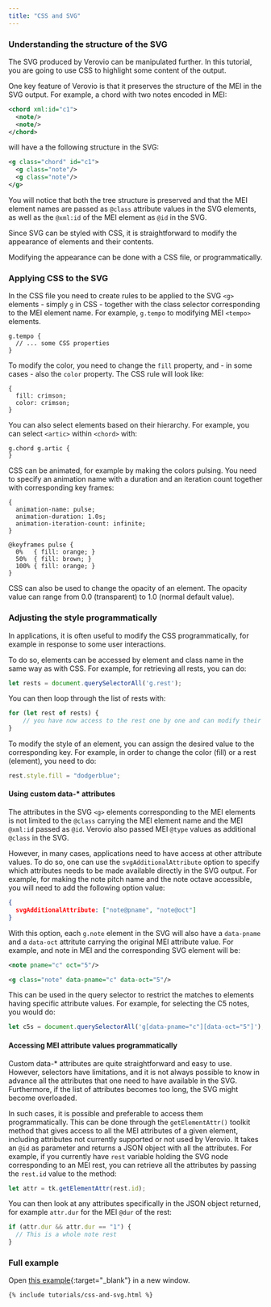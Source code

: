 ```yaml
---
title: "CSS and SVG"
---
```


### Understanding the structure of the SVG

The SVG produced by Verovio can be manipulated further. In this tutorial, you are going to use CSS to highlight some content of the output.

One key feature of Verovio is that it preserves the structure of the MEI in the SVG output. For example, a chord with two notes encoded in MEI:

```xml
<chord xml:id="c1">
  <note/>
  <note/>
</chord>
```

will have a the following structure in the SVG:

```xml
<g class="chord" id="c1">
  <g class="note"/>
  <g class="note"/>
</g>
```

You will notice that both the tree structure is preserved and that the MEI element names are passed as `@class` attribute values in the SVG elements, as well as the `@xml:id` of the MEI element as `@id` in the SVG.

Since SVG can be styled with CSS, it is straightforward to modify the appearance of elements and their contents.

Modifying the appearance can be done with a CSS file, or programmatically.

### Applying CSS to the SVG

In the CSS file you need to create rules to be applied to the SVG `<g>` elements - simply `g` in CSS - together with the class selector corresponding to the MEI element name. For example, `g.tempo` to modifying MEI `<tempo>` elements.

```
g.tempo {
  // ... some CSS properties
}
```

To modify the color, you need to change the `fill` property, and - in some cases - also the `color` property. The CSS rule will look like:

```
{
  fill: crimson;
  color: crimson;
}
```

You can also select elements based on their hierarchy. For example, you can select `<artic>` within `<chord>` with:

```
g.chord g.artic {
}
```

CSS can be animated, for example by making the colors pulsing. You need to specify an animation name with a duration and an iteration count together with corresponding key frames:

```
{
  animation-name: pulse;
  animation-duration: 1.0s;
  animation-iteration-count: infinite;
}

@keyframes pulse {
  0%   { fill: orange; }
  50%  { fill: brown; }
  100% { fill: orange; }
}
```

CSS can also be used to change the opacity of an element. The opacity value can range from 0.0 (transparent) to 1.0 (normal default value).

### Adjusting the style programmatically

In applications, it is often useful to modify the CSS programmatically, for example in response to some user interactions.

To do so, elements can be accessed by element and class name in the same way as with CSS. For example, for retrieving all rests, you can do:

```js
let rests = document.querySelectorAll('g.rest');
```

You can then loop through the list of rests with:

```js
for (let rest of rests) {
    // you have now access to the rest one by one and can modify their style
}
```

To modify the style of an element, you can assign the desired value to the corresponding key. For example, in order to change the color (fill) or a rest (element), you need to do:

```js
rest.style.fill = "dodgerblue";
```

#### Using custom data-* attributes

The attributes in the SVG `<g>` elements corresponding to the MEI elements is not limited to the `@class` carrying the MEI element name and the MEI `@xml:id` passed as `@id`. Verovio also passed MEI `@type` values as additional `@class` in the SVG.

However, in many cases, applications need to have access at other attribute values. To do so, one can use the `svgAdditionalAttribute` option to specify which attributes needs to be made available directly in the SVG output. For example, for making the note pitch name and the note octave accessible, you will need to add the following option value:

```json
{
  svgAdditionalAttribute: ["note@pname", "note@oct"]
}
```

With this option, each `g.note` element in the SVG will also have a `data-pname` and a `data-oct` attritute carrying the original MEI attribute value. For example, and note in MEI and the corresponding SVG element will be:

```xml
<note pname="c" oct="5"/>
```

```xml
<g class="note" data-pname="c" data-oct="5"/>
```

This can be used in the query selector to restrict the matches to elements having specific attribute values. For example, for selecting the C5 notes, you would do:

```js
let c5s = document.querySelectorAll('g[data-pname="c"][data-oct="5"]');
```

#### Accessing MEI attribute values programmatically

Custom data-* attributes are quite straightforward and easy to use. However, selectors have limitations, and it is not always possible to know in advance all the attributes that one need to have available in the SVG. Furthermore, if the list of attributes becomes too long, the SVG might become overloaded.

In such cases, it is possible and preferable to access them programmatically. This can be done through the `getElementAttr()` toolkit method that gives access to all the MEI attributes of a given element, including attributes not currently supported or not used by Verovio. It takes an `@id` as parameter and returns a JSON object with all the attributes. For example, if you currently have `rest` variable holding the SVG node corresponding to an MEI rest, you can retrieve all the attributes by passing  the `rest.id` value to the method:

```js
let attr = tk.getElementAttr(rest.id);
```

You can then look at any attributes specifically in the JSON object returned, for example `attr.dur` for the MEI `@dur` of the rest:

```js
if (attr.dur && attr.dur == "1") {
  // This is a whole note rest 
}
```

### Full example

Open [this example](/tutorials/css-and-svg.html){:target="_blank"} in a new window.

```html
{% include tutorials/css-and-svg.html %}
```

